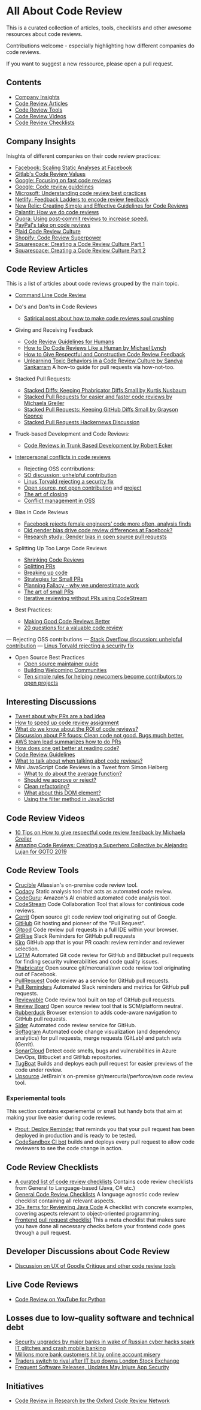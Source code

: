 # All About Code Review

This is a curated collection of articles, tools, checklists and other awesome resources about code reviews.

Contributions welcome - especially highlighting how different companies do code reviews.

If you want to suggest a new ressource, please open a pull request.

## Contents
- [Company Insights](#company-insights)
- [Code Review Articles](#code-review-articles)
- [Code Review Tools](#code-review-tools)
- [Code Review Videos](#code-review-videos)
- [Code Review Checklists](#code-review-checklists)


## Company Insights
Inisghts of different companies on their code review practices:
- [Facebook: Scaling Static Analyses at Facebook](https://research.fb.com/publications/scaling-static-analyses-at-facebook/)
- [Gitlab's Code Review Values](https://about.gitlab.com/handbook/engineering/workflow/reviewer-values/)
- [Google: Focusing on fast code reviews](https://www.michaelagreiler.com/code-reviews-at-google/)
- [Google: Code review guidelines](https://google.github.io/eng-practices/review/)
- [Microsoft: Understanding code review best practices](https://www.michaelagreiler.com/code-reviews-at-microsoft-how-to-code-review-at-a-large-software-company/)
- [Netlify: Feedback Ladders to encode review feedback](https://www.netlify.com/blog/2020/03/05/feedback-ladders-how-we-encode-code-reviews-at-netlify/)
- [New Relic: Creating Simple and Effective Guidelines for Code Reviews](https://blog.newrelic.com/engineering/code-review-guidelines/)
- [Palantir: How we do code reviews](https://medium.com/palantir/code-review-best-practices-19e02780015f)
- [Quora: Using post-commit reviews to increase speed.](https://www.quora.com/q/quoraengineering/Moving-Fast-With-High-Code-Quality)
- [PayPal's take on code reviews](https://medium.com/paypal-engineering/effective-code-reviews-53d62a203b2f)
- [Plaid Code Review Culture](https://plaid.com/blog/building-an-inclusive-code-review-culture/)
- [Shopify: Code Review Superpower](https://shopify.engineering/great-code-reviews)
- [Squarespace: Creating a Code Review Culture Part 1](https://engineering.squarespace.com/blog/2019/code-review-culture-part-1)
- [Squarespace: Creating a Code Review Culture Part 2](https://engineering.squarespace.com/blog/2019/code-review-culture-part-2)


## Code Review Articles
This is a list of articles about code reviews grouped by the main topic.
- [Command Line Code Review](https://blog.jez.io/cli-code-review/)

- Do's and Don'ts in Code Reviews
  - [Satirical post about how to make code reviews soul crushing](https://daedtech.com/how-to-use-a-code-review-to-execute-someones-soul/)

- Giving and Receiving Feedback
  - [Code Review Guidelines for Humans](https://phauer.com/2018/code-review-guidelines/)
  - [How to Do Code Reviews Like a Human by Michael Lynch](https://mtlynch.io/human-code-reviews-1/)
  - [How to Give Respectful and Constructive Code Review Feedback](https://www.michaelagreiler.com/respectful-constructive-code-review-feedback/)
  - [Unlearning Toxic Behaviors in a Code Review Culture by Sandya Sankarram](https://medium.com/@sandya.sankarram/unlearning-toxic-behaviors-in-a-code-review-culture-b7c295452a3c) A how-to guide for pull requests via how-not-too.

- Stacked Pull Requests:
  - [Stacked Diffs: Keeping Phabricator Diffs Small by Kurtis Nusbaum](https://medium.com/@kurtisnusbaum/stacked-diffs-keeping-phabricator-diffs-small-d9964f4dcfa6)
  - [Stacked Pull Requests for easier and faster code reviews by Michaela Greiler](https://www.michaelagreiler.com/stacked-pull-requests/)
  - [Stacked Pull Requests: Keeping GitHub Diffs Small by Grayson Koonce](https://unhashable.com/stacked-pull-requests-keeping-github-diffs-small/)
  - [Stacked Pull Requests Hackernews Discussion](https://news.ycombinator.com/item?id=18119570)

- Truck-based Development and Code Reviews:
  - [Code Reviews in Trunk Based Development by Robert Ecker](https://team-coder.com/code-reviews-in-trunk-based-development/)

- [Interpersonal conflicts in code reviews](https://arxiv.org/pdf/2201.05425.pdf)
  -  Rejecting OSS contributions:
    - [SO discussion: unhelpful contribution](https://opensource.stackexchange.com/questions/1556/how-to-react-to-unhelpful-contributions-to-otherwise-unnoticed-projects)
    - [Linus Torvald rejecting a security fix](https://lkml.org/lkml/2020/6/1/726)
    - [Open source, not open contribution](https://news.ycombinator.com/item?id=25940195) and [project](https://github.com/benbjohnson/litestream)
    - [The art of closing](https://blog.jessfraz.com/post/the-art-of-closing/)
    - [Conflict management in OSS](https://codeengineered.com/blog/2018/open-source-conflict/)

- Bias in Code Reviews
  - [Facebook rejects female engineers’ code more often, analysis finds](https://www.theverge.com/2017/5/2/15517302/facebook-female-engineers-gender-bias-studies-report)
  - [Did gender bias drive code review differences at Facebook?](https://medium.com/inclusion-insights/did-gender-bias-drive-code-review-differences-at-facebook-2e1e4dbd8d62)
  - [Research study: Gender bias in open source pull requests](https://www.researchgate.net/publication/308716997_Gender_bias_in_open_source_Pull_request_acceptance_of_women_versus_men)

- Splitting Up Too Large Code Reviews
  - [Shrinking Code Reviews](https://alexgaynor.net/2015/dec/29/shrinking-code-review/)
  - [Splitting PRs](https://www.thedroidsonroids.com/blog/splitting-pull-request)
  - [Breaking up code](https://softwareengineering.stackexchange.com/questions/244688/breaking-up-classes-and-methods-into-smaller-units)
  - [Strategies for Small PRs](https://artsy.github.io/blog/2021/03/09/strategies-for-small-focused-pull-requests/)
  - [Planning Fallacy - why we underestimate work](https://thedecisionlab.com/biases/planning-fallacy)
  - [The art of small PRs](https://www.redoxengine.com/blog/the-art-of-the-small-pr/)
  - [Iterative reviewing without PRs using CodeStream](https://www.codestream.com/blog/smaller-pull-requests-are-like-faster-horses)


- Best Practices:
  - [Making Good Code Reviews Better](https://stackoverflow.blog/2019/09/30/how-to-make-good-code-reviews-better/)   
  - [20 questions for a valuable code review](https://www.darraghoriordan.com/2021/12/28/21-questiosn-how-to-do-valuable-code-reviews/)
  
— Rejecting OSS contributions
  — [Stack Overflow discussion: unhelpful contribution](https://opensource.stackexchange.com/questions/1556/how-to-react-to-unhelpful-contributions-to-otherwise-unnoticed-projects)
  — [Linus Torvald rejecting a security fix](https://lkml.org/lkml/2020/6/1/726)

- Open Source Best Practices
  - [Open source maintainer guide](https://opensource.guide/best-practices/)
  - [Building Welcoming Communities](https://opensource.guide/building-community/)
  - [Ten simple rules for helping newcomers become contributors to open projects](https://journals.plos.org/ploscompbiol/article?id=10.1371/journal.pcbi.1007296)


## Interesting Discussions
- [Tweet about why PRs are a bad idea](https://twitter.com/allenholub/status/1424040299764932623?s=20)
- [How to speed up code review assignment](https://news.ycombinator.com/item?id=11416746)
- [What do we know about the ROI of code reviews?](https://twitter.com/hhariri/status/1315606185937166336?s=20)
- [Discussion about PR foucs: Clean code not good. Bugs much better.](https://twitter.com/copyconstruct/status/1317277666823741440?s=20)
- [AWS team lead summarizes how to do PRs](https://twitter.com/curtiseinsmann/status/1317149417330364421?s=20)
- [How does one get better at reading code?](https://twitter.com/Madisonkanna/status/1463596918496399362?s=20)
- [Code Review Guidelines](https://twitter.com/gkcs_/status/1475781104821063681?s=20)
- [What to talk about when talking abot code reviews?](https://twitter.com/sback_/status/1488792150158495746?s=20&t=t5_-h_dBv8fG8ujfTjUF-w)
- Mini JavaScript Code Reviews in a Tweet from Simon Høiberg
  - [What to do about the average function?](https://twitter.com/SimonHoiberg/status/1317488112147234817?s=20)
  - [Should we approve or reject?](https://twitter.com/SimonHoiberg/status/1313803838357467136?s=20)
  - [Clean refactoring?](https://twitter.com/SimonHoiberg/status/1310136847197061121?s=20)
  - [What about this DOM element?](https://twitter.com/SimonHoiberg/status/1311191044915179521?s=20)
  - [Using the filter method in JavaScript](https://twitter.com/SimonHoiberg/status/1320299813657825281?s=20)
  

## Code Review Videos
- [10 Tips on How to give respectful code review feedback by Michaela Greiler](https://youtu.be/NNXk_WJzyMI)
- [Amazing Code Reviews: Creating a Superhero Collective by Alejandro Lujan for GOTO 2019](https://youtu.be/ly86Wq_E18o)


## Code Review Tools
- [Crucible](https://www.atlassian.com/software/crucible) Atlassian's on-premise code review tool.
- [Codacy](https://www.codacy.com/) Static analysis tool that acts as automated code review.
- [CodeGuru](https://aws.amazon.com/codeguru): Amazon's AI enabled automated code analysis tool.
- [CodeStream](https://www.codestream.com/) Code Collaboration Tool that allows for continious code reviews.
- [Gerrit](https://www.gerritcodereview.com/) Open source git code review tool originating out of Google.
- [GitHub](https://github.com) Git hosting and pioneer of the "Pull Request".
- [Gitpod](https://gitpod.io) Code review pull requests in a full IDE within your browser.
- [GitRise](https://www.gitrise.com/) Slack Reminders for GitHub pull requests
- [Kiro](https://www.kiro.io/) GitHub app that is your PR coach: review reminder and reviewer selection.
- [LGTM](https://lgtm.com) Automated Git code review for GitHub and Bitbucket pull requests for finding security vulnerabilities and code quality issues.
- [Phabricator](https://www.phacility.com/phabricator/) Open source git/mercurial/svn code review tool originating out of Facebook.
- [PullRequest](https://www.pullrequest.com/) Code review as a service for GitHub pull requests.
- [Pull Reminders](https://pullreminders.com) Automated Slack reminders and metrics for GitHub pull requests.
- [Reviewable](https://reviewable.io/) Code review tool built on top of GitHub pull requests.
- [Review Board](https://www.reviewboard.org/) Open source review tool that is SCM/platform neutral.
- [Rubberduck](https://www.rubberduck.io) Browser extension to adds code-aware navigation to GitHub pull requests.
- [Sider](https://sider.review/) Automated code review service for GitHub.
- [Softagram](https://softagram.com/) Automated code change visualization (and dependency analytics) for pull requests, merge requests (GitLab) and patch sets (Gerrit).
- [SonarCloud](https://sonarcloud.io) Detect code smells, bugs and vulnerabilities in Azure DevOps, Bitbucket and GitHub repositories.
- [TugBoat](https://www.tugboat.qa/) Builds and deploys each pull request for easier previews of the code under review.
- [Upsource](https://www.jetbrains.com/upsource/) JetBrain's on-premise git/mercurial/perforce/svn code review tool.

### Experiemental tools 
This section contains experiemental or small but handy bots that aim at making your live easier during code reviews.
- [Prout: Deploy Reminder](https://github.com/guardian/prout) that reminds you that your pull request has been deployed in production and is ready to be tested.
- [CodeSandbox CI bot](https://codesandbox.io/docs/ci) builds and deploys every pull request to allow code reviewers to see the code change in action.


## Code Review Checklists
- [A curated list of code review checklists](https://github.com/mgreiler/awesome-code-review-checklists) Contains code review checklists from General to Language-based (Java, C# etc.)
- [General Code Review Checklists](https://github.com/mgreiler/code-review-checklist) A language agnostic code review checklist containing all relevant aspects.
- [30+ items for Reviewing Java Code](https://www.java-success.com/30-java-code-review-checklist-items/) A checklist with concrete examples, covering aspects relevant to object-oriented programming.
- [Frontend pull request checklist](https://github.com/sapegin/frontend-pull-request-checklist) This a meta checklist that makes sure you have done all necessary checks before your frontend code goes through a pull request.


## Developer Discussions about Code Review
- [Discussion on UX of Goodle Critique and other code review tools](https://news.ycombinator.com/item?id=19102930)


## Live Code Reviews
- [Code Review on YouTube for Python](https://youtu.be/Tf70szZwWgA)

## Losses due to low-quality software and technical debt
- [Security upgrades by major banks in wake of Russian cyber hacks spark IT glitches and crash mobile banking](https://www.dailymail.co.uk/news/article-6217839/Chaos-HSBC-customers-hundreds-locked-account.html)
- [Millions more bank customers hit by online account misery](https://www.thetimes.co.uk/article/millions-more-bank-customers-hit-by-online-account-misery-7xkcstxj3)
- [Traders switch to rival after IT bug downs London Stock Exchange](https://www.thetimes.co.uk/edition/business/traders-switch-to-rival-after-it-bug-downs-london-stock-exchange-ct06tmlmp)
- [Frequent Software Releases, Updates May Injure App Security](https://www.darkreading.com/application-security/frequent-software-releases-updates-may-injure-app-security/d/d-id/1330412)


## Initiatives
- [Code Review in Research by the Oxford Code Review Network](https://github.com/OxfordCodeReviewNet/)

